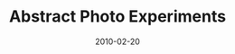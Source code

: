 ---
layout: default
date: 2010-02-20
published: true
title: "Abstract Photo Experiments"
description: "Experimental photographical series"
categories: photography
disciplines: Photography, Photo manipulation
media: Book
ownership: Personal
client:
time_period: 2010
thumbnail: "/projects/abstract-photography/plist-abstract-photography.jpg"

intro: |
  An experimental photo-series aimed at exploring elements of photographs and
  how they can be merged and manipulated to create an alternative environment,
  with warped frames of reference for the viewer.

content_layout:
  - section_layout: 1col-10-centered
    images:
      - caption:
        description: 'Taken in a nuclear bunker'
        url: '/projects/abstract-photography/abstract-1.jpg'
        width:
        height:

  - section_layout: 2col
    images:
      - caption:
        description: 'Tate modern'
        url: '/projects/abstract-photography/abstract-2.jpg'
        width:
        height:
      - caption:
        description: 'London South Bank Wharf'
        url: '/projects/abstract-photography/abstract-3.jpg'
        width:
        height:

  - section_layout: 2col
    images:
      - caption:
        description: 'Bridge in North Wales'
        url: '/projects/abstract-photography/abstract-4.jpg'
        width:
        height:
      - caption:
        description: 'British Museum'
        url: '/projects/abstract-photography/abstract-5.jpg'
        width:
        height:

  - section_layout: 1col-10-centered
    images:
      - caption:
        description: 'Winchester back streets'
        url: '/projects/abstract-photography/abstract-6.jpg'
        width:
        height:
---